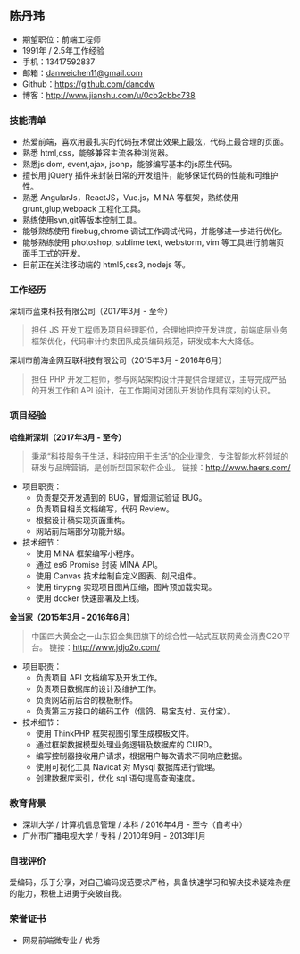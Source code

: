 陈丹玮
--------------------------

* 期望职位：前端工程师
* 1991年 / 2.5年工作经验
* 手机：13417592837
* 邮箱：danweichen11@gmail.com
* Github：https://github.com/dancdw
* 博客：http://www.jianshu.com/u/0cb2cbbc738

### 技能清单

* 热爱前端，喜欢用最扎实的代码技术做出效果上最炫，代码上最合理的页面。
* 熟悉 html,css，能够兼容主流各种浏览器。
* 熟悉js dom, event,ajax, jsonp，能够编写基本的js原生代码。
* 擅长用 jQuery 插件来封装日常的开发组件，能够保证代码的性能和可维护性。
* 熟悉 AngularJs，ReactJS，Vue.js，MINA 等框架，熟练使用 grunt,glup,webpack 工程化工具。
* 熟练使用svn,git等版本控制工具。
* 能够熟练使用 firebug,chrome 调试工作调试代码，并能够进一步进行优化。
* 能够熟练使用 photoshop, sublime text, webstorm, vim 等工具进行前端页面手工式的开发。
* 目前正在关注移动端的 html5,css3, nodejs 等。

### 工作经历

深圳市蓝束科技有限公司（2017年3月 - 至今）

> 担任 JS 开发工程师及项目经理职位，合理地把控开发进度，前端底层业务框架优化，代码审计约束团队成员编码规范，研发成本大大降低。

深圳市前海金网互联科技有限公司（2015年3月 - 2016年6月）

> 担任 PHP 开发工程师，参与网站架构设计并提供合理建议，主导完成产品的开发工作和 API 设计，在工作期间对团队开发协作具有深刻的认识。

### 项目经验

**哈维斯深圳（2017年3月 - 至今）**
> 秉承“科技服务于生活，科技应用于生活”的企业理念，专注智能水杯领域的研发与品牌营销，是创新型国家软件企业。
> 链接：http://www.haers.com/

* 项目职责：
	- 负责提交开发遇到的 BUG，冒烟测试验证 BUG。
	- 负责项目相关文档编写，代码 Review。
	- 根据设计稿实现页面重构。
	- 网站前后端部分功能升级。
* 技术细节：
	- 使用 MINA 框架编写小程序。
	- 通过 es6 Promise 封装 MINA API。
	- 使用 Canvas 技术绘制自定义图表、刻尺组件。
	- 使用 tinypng 实现项目图片压缩，图片预加载实现。
	- 使用 docker 快速部署及上线。

**金当家（2015年3月 - 2016年6月）**
> 中国四大黄金之一山东招金集团旗下的综合性一站式互联网黄金消费O2O平台。
> 链接：http://www.jdjo2o.com/

* 项目职责：
	- 负责项目 API 文档编写及开发工作。
	- 负责项目数据库的设计及维护工作。
	- 负责网站前后台的模板制作。
	- 负责第三方接口的编码工作（信鸽、易宝支付、支付宝）。
* 技术细节：
	- 使用 ThinkPHP 框架视图引擎生成模板文件。
	- 通过框架数据模型处理业务逻辑及数据库的 CURD。
	- 编写控制器接收用户请求，根据用户每次请求不同响应数据。
	- 使用可视化工具 Navicat 对 Mysql 数据库进行管理。
	- 创建数据库索引，优化 sql 语句提高查询速度。

### 教育背景

* 深圳大学 / 计算机信息管理 / 本科 / 2016年4月 - 至今（自考中）
* 广州市广播电视大学 / 专科 / 2010年9月 - 2013年1月

### 自我评价
爱编码，乐于分享，对自己编码规范要求严格，具备快速学习和解决技术疑难杂症的能力，积极上进勇于突破自我。

### 荣誉证书

* 网易前端微专业 / 优秀